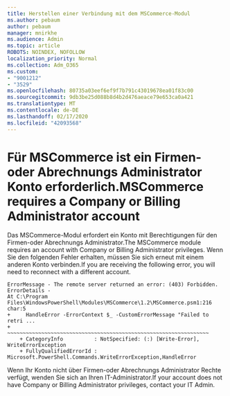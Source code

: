 ```yaml
---
title: Herstellen einer Verbindung mit dem MSCommerce-Modul
ms.author: pebaum
author: pebaum
manager: mnirkhe
ms.audience: Admin
ms.topic: article
ROBOTS: NOINDEX, NOFOLLOW
localization_priority: Normal
ms.collection: Adm_O365
ms.custom:
- "9001212"
- "3529"
ms.openlocfilehash: 80735a03eef6ef9f7b791c43019678ea01f83c00
ms.sourcegitcommit: 9db3be25d088b8d4b2d476aeace79e653ca0a421
ms.translationtype: MT
ms.contentlocale: de-DE
ms.lasthandoff: 02/17/2020
ms.locfileid: "42093568"
---
```

# <a name="mscommerce-requires-a-company-or-billing-administrator-account"></a><span data-ttu-id="79e8b-102">Für MSCommerce ist ein Firmen-oder Abrechnungs Administrator Konto erforderlich.</span><span class="sxs-lookup"><span data-stu-id="79e8b-102">MSCommerce requires a Company or Billing Administrator account</span></span>

<span data-ttu-id="79e8b-103">Das MSCommerce-Modul erfordert ein Konto mit Berechtigungen für den Firmen-oder Abrechnungs Administrator.</span><span class="sxs-lookup"><span data-stu-id="79e8b-103">The MSCommerce module requires an account with Company or Billing Administrator privileges.</span></span> <span data-ttu-id="79e8b-104">Wenn Sie den folgenden Fehler erhalten, müssen Sie sich erneut mit einem anderen Konto verbinden.</span><span class="sxs-lookup"><span data-stu-id="79e8b-104">If you are receiving the following error, you will need to reconnect with a different account.</span></span>

    ErrorMessage - The remote server returned an error: (403) Forbidden. ErrorDetails - 
    At C:\Program Files\WindowsPowerShell\Modules\MSCommerce\1.2\MSCommerce.psm1:216 char:5
    +     HandleError -ErrorContext $_ -CustomErrorMessage "Failed to retri ...
    +     ~~~~~~~~~~~~~~~~~~~~~~~~~~~~~~~~~~~~~~~~~~~~~~~~~~~~~~~~~~~~~~~~~
        + CategoryInfo          : NotSpecified: (:) [Write-Error], WriteErrorException
        + FullyQualifiedErrorId : Microsoft.PowerShell.Commands.WriteErrorException,HandleError

<span data-ttu-id="79e8b-105">Wenn Ihr Konto nicht über Firmen-oder Abrechnungs Administrator Rechte verfügt, wenden Sie sich an Ihren IT-Administrator.</span><span class="sxs-lookup"><span data-stu-id="79e8b-105">If your account does not have Company or Billing Administrator privileges, contact your IT Admin.</span></span>
